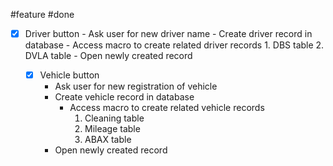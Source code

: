#feature 
#done
- [x] Driver button
		- Ask user for new driver name
		- Create driver record in database
			- Access macro to create related driver records
				1. DBS table
				2. DVLA table
		- Open newly created record

	- [x] Vehicle button
		- Ask user for new registration of vehicle
		- Create vehicle record in database
			- Access macro to create related vehicle records
				1. Cleaning table
				2. Mileage table
				3. ABAX table
		- Open newly created record